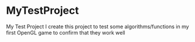 # MyTestProject
My Test Project
I create this project to test some algorithms/functions in my first OpenGL game to confirm that they work well
